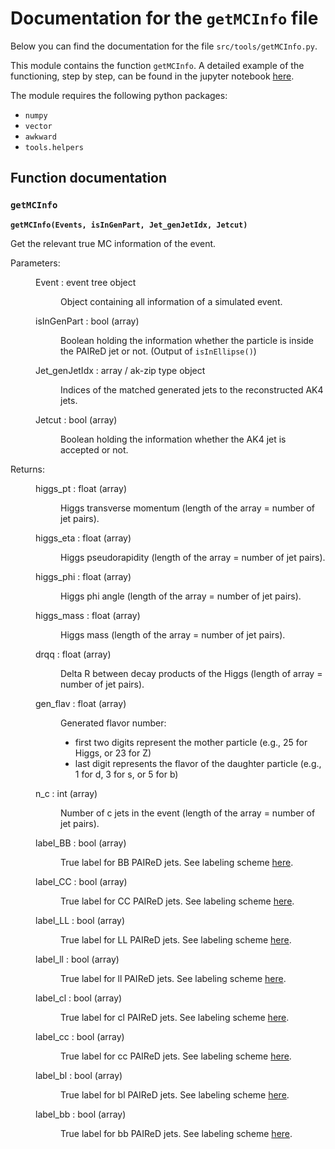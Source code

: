 # Documentation for the `getMCInfo` file

Below you can find the documentation for the file `src/tools/getMCInfo.py`.

This module contains the function `getMCInfo`. A detailed example of the functioning, step by step, can be found in the jupyter notebook [here](../src/notebooks/makeNtuplesPAIReDjointMC.ipynb).

The module requires the following python packages:
* `numpy`
* `vector`
* `awkward`
* `tools.helpers`


## Function documentation

### `getMCInfo` <a name="getMCInfo">  </a>

**`getMCInfo(Events, isInGenPart, Jet_genJetIdx, Jetcut)`**

Get the relevant true MC information of the event.

<dl>
  <dt>Parameters:</dt>
  <dd><dl>
    <dt>Event : event tree object</dt>
    <dd>
      <p>Object containing all information of a simulated event.</p>
    </dd>
    <dt>isInGenPart : bool (array)</dt>
    <dd>
      <p>Boolean holding the information whether the particle is inside the PAIReD jet
        or not. (Output of <code>isInEllipse()</code>)</p>
    </dd>
    <dt>Jet_genJetIdx : array / ak-zip type object</dt>
    <dd>
      <p>Indices of the matched generated jets to the reconstructed AK4 jets.</p>
    </dd>
    <dt>Jetcut : bool (array)</dt>
    <dd>
      <p>Boolean holding the information whether the AK4 jet is accepted or not.</p>
    </dd>
    </dl>
  </dd>
  <dt>Returns:</dt>
  <dd><dl>
    <dt>higgs_pt : float (array)</dt>
    <dd>
      <p>Higgs transverse momentum (length of the array = number of jet pairs).</p>
    </dd>
    <dt>higgs_eta : float (array)</dt>
    <dd>
      <p>Higgs pseudorapidity (length of the array = number of jet pairs).</p>
    </dd>
    <dt>higgs_phi : float (array)</dt>
    <dd>
      <p>Higgs phi angle (length of the array = number of jet pairs).</p>
    </dd>
    <dt>higgs_mass : float (array)</dt>
    <dd>
      <p>Higgs mass (length of the array = number of jet pairs).</p>
    </dd>
    <dt>drqq : float (array)</dt>
    <dd>
      <p>Delta R between decay products of the Higgs (length of array = number of jet
        pairs).</p>
    </dd>
    <dt>gen_flav : float (array)</dt>
    <dd>
      <p>Generated flavor number:
      <ul>
        <li>first two digits represent the mother particle (e.g., 25 for Higgs,
          or 23 for Z)</li>
        <li>last digit represents the flavor of the daughter particle (e.g., 1 for d,
          3 for s, or 5 for b)</li>
      </ul></p>
    </dd>
    <dt>n_c : int (array)</dt>
    <dd>
      <p>Number of c jets in the event (length of the array = number of jet pairs).</p>
    </dd>
    <dt>label_BB : bool (array)</dt>
    <dd>
      <p>True label for BB PAIReD jets. See labeling scheme <a href="../notes/PAIReD_ROOT_file_content.md">here</a>.</p>
    </dd>
    <dt>label_CC : bool (array)</dt>
    <dd>
      <p>True label for CC PAIReD jets. See labeling scheme <a href="../notes/PAIReD_ROOT_file_content.md">here</a>.</p>
    </dd>
    <dt>label_LL : bool (array)</dt>
    <dd>
      <p>True label for LL PAIReD jets. See labeling scheme <a href="../notes/PAIReD_ROOT_file_content.md">here</a>.</p>
    </dd>
    <dt>label_ll : bool (array)</dt>
    <dd>
      <p>True label for ll PAIReD jets. See labeling scheme <a href="../notes/PAIReD_ROOT_file_content.md">here</a>.</p>
    </dd>
    <dt>label_cl : bool (array)</dt>
    <dd>
      <p>True label for cl PAIReD jets. See labeling scheme <a href="../notes/PAIReD_ROOT_file_content.md">here</a>.</p>
    </dd>
    <dt>label_cc : bool (array)</dt>
    <dd>
      <p>True label for cc PAIReD jets. See labeling scheme <a href="../notes/PAIReD_ROOT_file_content.md">here</a>.</p>
    </dd>
    <dt>label_bl : bool (array)</dt>
    <dd>
      <p>True label for bl PAIReD jets. See labeling scheme <a href="../notes/PAIReD_ROOT_file_content.md">here</a>.</p>
    </dd>
    <dt>label_bb : bool (array)</dt>
    <dd>
      <p>True label for bb PAIReD jets. See labeling scheme <a href="../notes/PAIReD_ROOT_file_content.md">here</a>.</p>
    </dd>
    </dl>
  </dd>
</dl>


